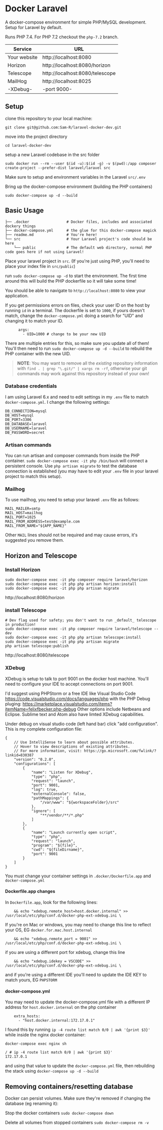 # Docker Laravel

A docker-compose environment for simple PHP/MySQL development. Setup for Laravel by default.

Runs PHP 7.4. For PHP 7.2 checkout the `php-7.2` branch.

| Service | URL |
| --- | --- |
| Your website | http://localhost:8080 |
| Horizon | http://localhost:8080/horizon |
| Telescope | http://localhost:8080/telescope |
| MailHog | http://localhost:8025 |
| -XDebug- | -port 9000- |


## Setup

clone this repository to your local machine:

```
git clone git@github.com:Sam-R/laravel-docker-dev.git
```

move into the project directory

```
cd laravel-docker-dev
```

setup a new Laravel codebase in the src folder

```
sudo docker run --rm --user $(id -u):$(id -g) -v $(pwd):/app composer create-project --prefer-dist laravel/laravel src
```

Make sure to setup and environment variables in the Laravel `src/.env`

Bring up the docker-compose environment (building the PHP containers)

```
sudo docker-compose up -d --build
```

## Basic Usage

```
├── .docker                 # Docker files, includes and associated dockery things
├── docker-compose.yml      # the glue for this docker-compose magick
├── readme.md               # You're here!
└── src                     # Your Laravel project's code should be here
    └── public              # The default web directory, normal PHP code goes here if not using Laravel!

```

Place your laravel project in `src`. (If you're just using PHP, you'll need to place your index file in `src/public`)

run `sudo docker-compose up -d` to start the environment. The first time around this will build the PHP dockerfile so it will take some time!

You should be able to navigate to `http://localhost:8080` to view your application.

If you get permissions errors on files, check your user ID on the host by running `id` in a terminal. The dockerfile is set to `1000`, if yours doesn't match, change the `docker-compose.yml` doing a search for "UID" and changing it to match your ID.

```
      args:
        - UID=1000 # change to be your new UID
```

There are multiple entries for this, so make sure you update all of them! You'll then need to run `sudo docker-compose up -d --build` to rebuild the PHP container with the new UID.


> **NOTE**: You may want to remove all the _*existing*_ repository information with `find . | grep "\.git/" | xargs rm -rf`, otherwise your git commands may work against this repository instead of your own!


### Database credentials

I am using Laravel 6.x and need to edit settings in my `.env` file to match `docker-compose.yml`. I change the following settings:

```
DB_CONNECTION=mysql
DB_HOST=mysql
DB_PORT=3306
DB_DATABASE=laravel
DB_USERNAME=laravel
DB_PASSWORD=secret
```

### Artisan commands

You can run artisan and composer commands from inside the PHP container. `sudo docker-compose exec -it php /bin/bash` will connect a persistent console. Use `php artisan migrate` to test the database connection is established (you may have to edit your `.env` file in your laravel project to match this setup).

### Mailhog

To use mailhog, you need to setup your laravel `.env` file as follows:

```
MAIL_MAILER=smtp
MAIL_HOST=mailhog
MAIL_PORT=1025
MAIL_FROM_ADDRESS=test@example.com
MAIL_FROM_NAME="${APP_NAME}"
```

Other `MAIL` lines should not be required and may cause errors, it's suggested you remove them.

## Horizon and Telescope

### Install Horizon

```
sudo docker-compose exec -it php composer require laravel/horizon
sudo docker-compose exec -it php php artisan horizon:install
sudo docker-compose exec -it php php artisan migrate
```

http://localhost:8080/horizon


### install Telescope

```
# Dev flag used for safety; you don't want to run _default_ telescope in production!
sudo docker-compose exec -it php composer require laravel/telescope --dev
sudo docker-compose exec -it php php artisan telescope:install
sudo docker-compose exec -it php php artisan migrate
php artisan telescope:publish
```

http://localhost:8080/telescope


### XDebug

XDebug is setup to talk to port 9001 on the docker host machine. You'll need to configure your IDE to accept connections on port 9001.

I'd suggest using PHPStorm or a free IDE like Visual Studio Code https://code.visualstudio.com/docs/languages/php with the PHP Debug pluging: https://marketplace.visualstudio.com/items?itemName=felixfbecker.php-debug Other options include Netbeans and Eclipse. Sublime text and Atom also have limted XDebug capabilities.

Under debug on visual studio code (left hand bar) click "add configuration". This is my complete configuration file:

```
{
    // Use IntelliSense to learn about possible attributes.
    // Hover to view descriptions of existing attributes.
    // For more information, visit: https://go.microsoft.com/fwlink/?linkid=830387
    "version": "0.2.0",
    "configurations": [
        {
            "name": "Listen for XDebug",
            "type": "php",
            "request": "launch",
            "port": 9001,
            "log": true,
            "externalConsole": false,
            "pathMappings": {
                "/var/www": "${workspaceFolder}/src"
            },
            "ignore": [
                "**/vendor/**/*.php"
            ]
        },
        {
            "name": "Launch currently open script",
            "type": "php",
            "request": "launch",
            "program": "${file}",
            "cwd": "${fileDirname}",
            "port": 9001
        }
    ]
}
```

You must change your container settings in `.docker/Dockerfile.app` and `docker-compose.yml`

#### Dockerfile.app changes

In `Dockerfile.app`, look for the following lines:

```
    && echo "xdebug.remote_host=host.docker.internal" >> /usr/local/etc/php/conf.d/docker-php-ext-xdebug.ini \
```
If you're on Mac or windows, you may need to change this line to reflect your OS, EG `docker.for.mac.host.internal`

```
    && echo "xdebug.remote_port = 9001" >> /usr/local/etc/php/conf.d/docker-php-ext-xdebug.ini \
```

if you are using a different port for xdebug, change this line

```
    && echo "xdebug.idekey = VSCODE" >> /usr/local/etc/php/conf.d/docker-php-ext-xdebug.ini \
```
and if you're using a different IDE you'll need to update the IDE KEY to match yours, EG `PHPSTORM`

#### docker-compose.yml

You may need to update the docker-compose.yml file with a different IP address for `host.docker.internal` on the php container

```
    extra_hosts:
      - "host.docker.internal:172.17.0.1"
```

I found this by running `ip -4 route list match 0/0 | awk '{print $3}'` while inside the nginx docker container:

```
docker-compose exec nginx sh

/ # ip -4 route list match 0/0 | awk '{print $3}'
172.17.0.1
```
and using that value to update the `docker-compose.yml` file, then rebuilding the stack using `docker-compose up -d --build`


## Removing containers/resetting database

Docker can persist volumes. Make sure they're removed if changing the database (eg renaming it):

Stop the docker containers
`sudo docker-compose down`

Delete all volumes from stopped containers
`sudo docker-compose rm -v`

